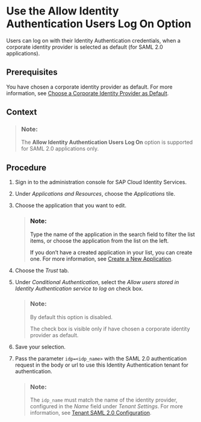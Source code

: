 <!-- loio2ec9a7f7c80a42f1abec683fa94309bd -->

# Use the **Allow Identity Authentication Users Log On** Option

Users can log on with their Identity Authentication credentials, when a corporate identity provider is selected as default \(for SAML 2.0 applications\).



<a name="loio2ec9a7f7c80a42f1abec683fa94309bd__prereq_ors_br4_1db"/>

## Prerequisites

You have chosen a corporate identity provider as default. For more information, see [Choose a Corporate Identity Provider as Default](choose-a-corporate-identity-provider-as-default-44dd636.md).



<a name="loio2ec9a7f7c80a42f1abec683fa94309bd__context_xnm_tr2_dpb"/>

## Context

> ### Note:  
> The **Allow Identity Authentication Users Log On** option is supported for SAML 2.0 applications only.



<a name="loio2ec9a7f7c80a42f1abec683fa94309bd__steps_yhl_hp4_1db"/>

## Procedure

1.  Sign in to the administration console for SAP Cloud Identity Services.

2.  Under *Applications and Resources*, choose the *Applications* tile.

3.  Choose the application that you want to edit.

    > ### Note:  
    > Type the name of the application in the search field to filter the list items, or choose the application from the list on the left.
    > 
    > If you don’t have a created application in your list, you can create one. For more information, see [Create a New Application](create-a-new-application-0d4b255.md).

4.  Choose the *Trust* tab.

5.  Under *Conditional Authentication*, select the *Allow users stored in Identity Authentication service to log on* check box.

    > ### Note:  
    > By default this option is disabled.
    > 
    > The check box is visible only if have chosen a corporate identity provider as default.

6.  Save your selection.

7.  Pass the parameter `idp=<idp_name>` with the SAML 2.0 authentication request in the body or url to use this Identity Authentication tenant for authentication.

    > ### Note:  
    > The `idp_name` must match the name of the identity provider, configured in the *Name* field under *Tenant Settings*. For more information, see [Tenant SAML 2.0 Configuration](tenant-saml-2-0-configuration-e81a19b.md).


